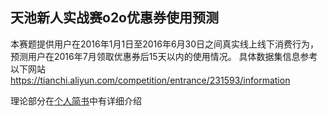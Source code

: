 ## 天池新人实战赛o2o优惠券使用预测
本赛题提供用户在2016年1月1日至2016年6月30日之间真实线上线下消费行为，预测用户在2016年7月领取优惠券后15天以内的使用情况。
具体数据集信息参考以下网站
https://tianchi.aliyun.com/competition/entrance/231593/information

理论部分在[个人简书](https://www.jianshu.com/u/edcab6e7ade6)中有详细介绍

